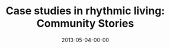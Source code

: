 ---
layout: message
category: message
series: "Rhythm"
title: "Case studies in rhythmic living: Community Stories"
date: 2013-05-04-00-00
message_id: 785
---